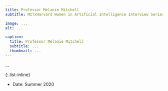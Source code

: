 ```yaml
---
title: Professor Melanie Mitchell
subtitle: MITxHarvard Women in Artificial Intelligence Interview Series with Professor Melanie Mitchell, interviewed by Katie Collins, MIT '21

image: ...
alt: ...

caption:
  title: Professor Melanie Mitchell
  subtitle: ...
  thumbnail: ...
---
```

...

{:.list-inline}
- Date: Summer 2020


